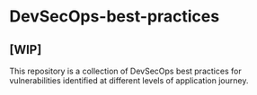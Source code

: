 # DevSecOps-best-practices

## <b>[WIP]</b>
This repository is a collection of DevSecOps best practices for vulnerabilities identified at different levels of application journey.

